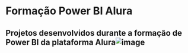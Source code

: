 # Formação Power BI Alura
<h2>Projetos desenvolvidos durante a formação de Power BI da plataforma Alura</h2)


![image](https://user-images.githubusercontent.com/128874237/228070868-12773585-65dc-4784-93c0-134483388827.png)
